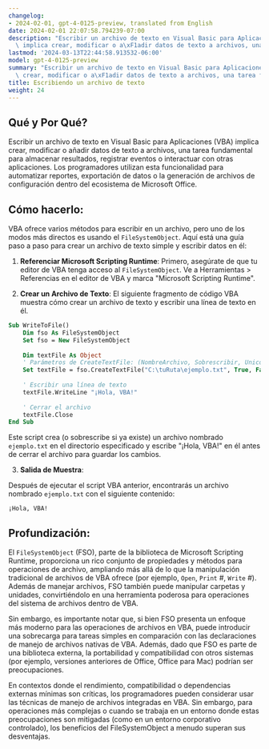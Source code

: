 ```yaml
---
changelog:
- 2024-02-01, gpt-4-0125-preview, translated from English
date: 2024-02-01 22:07:58.794239-07:00
description: "Escribir un archivo de texto en Visual Basic para Aplicaciones (VBA)\
  \ implica crear, modificar o a\xF1adir datos de texto a archivos, una tarea fundamental\u2026"
lastmod: '2024-03-13T22:44:58.913532-06:00'
model: gpt-4-0125-preview
summary: "Escribir un archivo de texto en Visual Basic para Aplicaciones (VBA) implica\
  \ crear, modificar o a\xF1adir datos de texto a archivos, una tarea fundamental\u2026"
title: Escribiendo un archivo de texto
weight: 24
---
```


## Qué y Por Qué?

Escribir un archivo de texto en Visual Basic para Aplicaciones (VBA) implica crear, modificar o añadir datos de texto a archivos, una tarea fundamental para almacenar resultados, registrar eventos o interactuar con otras aplicaciones. Los programadores utilizan esta funcionalidad para automatizar reportes, exportación de datos o la generación de archivos de configuración dentro del ecosistema de Microsoft Office.

## Cómo hacerlo:

VBA ofrece varios métodos para escribir en un archivo, pero uno de los modos más directos es usando el `FileSystemObject`. Aquí está una guía paso a paso para crear un archivo de texto simple y escribir datos en él:

1. **Referenciar Microsoft Scripting Runtime**: Primero, asegúrate de que tu editor de VBA tenga acceso al `FileSystemObject`. Ve a Herramientas > Referencias en el editor de VBA y marca "Microsoft Scripting Runtime".

2. **Crear un Archivo de Texto**: El siguiente fragmento de código VBA muestra cómo crear un archivo de texto y escribir una línea de texto en él.

```vb
Sub WriteToFile()
    Dim fso As FileSystemObject
    Set fso = New FileSystemObject
    
    Dim textFile As Object
    ' Parámetros de CreateTextFile: (NombreArchivo, Sobrescribir, Unicode)
    Set textFile = fso.CreateTextFile("C:\tuRuta\ejemplo.txt", True, False)
    
    ' Escribir una línea de texto
    textFile.WriteLine "¡Hola, VBA!"
    
    ' Cerrar el archivo
    textFile.Close
End Sub
```

Este script crea (o sobrescribe si ya existe) un archivo nombrado `ejemplo.txt` en el directorio especificado y escribe "¡Hola, VBA!" en él antes de cerrar el archivo para guardar los cambios.

3. **Salida de Muestra**:

Después de ejecutar el script VBA anterior, encontrarás un archivo nombrado `ejemplo.txt` con el siguiente contenido:

```
¡Hola, VBA!
```

## Profundización:

El `FileSystemObject` (FSO), parte de la biblioteca de Microsoft Scripting Runtime, proporciona un rico conjunto de propiedades y métodos para operaciones de archivo, ampliando más allá de lo que la manipulación tradicional de archivos de VBA ofrece (por ejemplo, `Open`, `Print` #, `Write` #). Además de manejar archivos, FSO también puede manipular carpetas y unidades, convirtiéndolo en una herramienta poderosa para operaciones del sistema de archivos dentro de VBA.

Sin embargo, es importante notar que, si bien FSO presenta un enfoque más moderno para las operaciones de archivos en VBA, puede introducir una sobrecarga para tareas simples en comparación con las declaraciones de manejo de archivos nativas de VBA. Además, dado que FSO es parte de una biblioteca externa, la portabilidad y compatibilidad con otros sistemas (por ejemplo, versiones anteriores de Office, Office para Mac) podrían ser preocupaciones.

En contextos donde el rendimiento, compatibilidad o dependencias externas mínimas son críticas, los programadores pueden considerar usar las técnicas de manejo de archivos integradas en VBA. Sin embargo, para operaciones más complejas o cuando se trabaja en un entorno donde estas preocupaciones son mitigadas (como en un entorno corporativo controlado), los beneficios del FileSystemObject a menudo superan sus desventajas.
